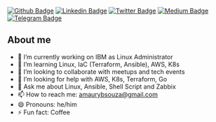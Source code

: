[![Github Badge](https://img.shields.io/badge/GitHub-100000?style=for-the-badge&logo=github&logoColor=white=https://github.com/amaurybsouza)](https://github.com/amaurybsouza)
[![Linkedin Badge](https://img.shields.io/badge/LinkedIn-0077B5?style=for-the-badge&logo=linkedin&logoColor=white=https://www.linkedin.com/in/amaurybsouza/)](https://www.linkedin.com/in/amaurybsouza/)
[![Twitter Badge](https://img.shields.io/badge/Twitter-1DA1F2?style=for-the-badge&logo=twitter&logoColor=white=https://https://twitter.com/amaurybsouza)](https://twitter.com/amaurybsouza)
[![Medium Badge](https://img.shields.io/badge/medium-%2312100E.svg?&style=for-the-badge&logo=medium&logoColor=white=https://amaurybsouza.medium.com/)](https://amaurybsouza.medium.com/)
[![Telegram Badge](https://img.shields.io/badge/Telegram-2CA5E0?style=for-the-badge&logo=telegram&logoColor=white=https://t.me/amaurybsouza)](https://t.me/amaurybsouza)

## About me
- 🔭 I’m currently working on IBM as Linux Administrator
- 🌱 I’m learning Linux, IaC (Terraform, Ansible), AWS, K8s 
- 👯 I’m looking to collaborate with meetups and tech events
- 🤔 I’m looking for help with AWS, K8s, Terraform, Go
- 💬 Ask me about Linux, Ansible, Shell Script and Zabbix
- 📫 How to reach me: amaurybsouza@gmail.com
- 😄 Pronouns: he/him
- ⚡ Fun fact: Coffee

